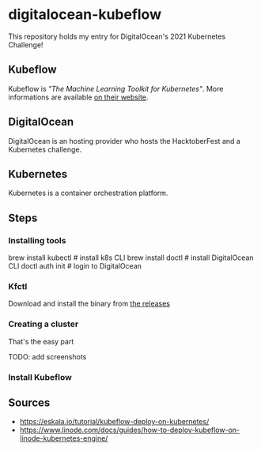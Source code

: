 # digitalocean-kubeflow

This repository holds my entry for DigitalOcean's 2021 Kubernetes Challenge!

## Kubeflow

Kubeflow is *"The Machine Learning Toolkit for Kubernetes"*.
More informations are available [on their website](https://www.kubeflow.org/).

## DigitalOcean

DigitalOcean is an hosting provider who hosts the HacktoberFest and a Kubernetes challenge.

## Kubernetes

Kubernetes is a container orchestration platform.

## Steps

### Installing tools

brew install kubectl # install k8s CLI
brew install doctl # install DigitalOcean CLI
doctl auth init # login to DigitalOcean

### Kfctl

Download and install the binary from [the releases](https://github.com/kubeflow/kfctl/releases/)

### Creating a cluster

That's the easy part

TODO: add screenshots

### Install Kubeflow


## Sources

- https://eskala.io/tutorial/kubeflow-deploy-on-kubernetes/
- https://www.linode.com/docs/guides/how-to-deploy-kubeflow-on-linode-kubernetes-engine/

